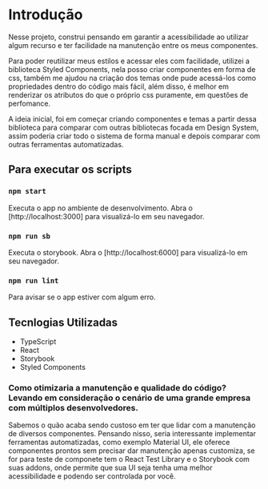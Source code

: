 # Introdução 

Nesse projeto, construi pensando em garantir a acessibilidade ao utilizar algum recurso e ter facilidade na manutenção entre os meus componentes.

Para poder reutilizar meus estilos e acessar eles com facilidade, utilizei a biblioteca Styled Components, nela posso criar componentes em forma de css, também me ajudou na criação dos temas onde pude acessá-los como propriedades dentro do código mais fácil, além disso, é melhor em renderizar os atributos do que o próprio css puramente, em questões de perfomance.

A ideia inicial, foi em começar criando componentes e temas a partir dessa biblioteca para comparar com outras bibliotecas focada em Design System, assim poderia criar todo o sistema de forma manual e depois comparar com outras ferramentas automatizadas.


## Para executar os scripts

### `npm start`

Executa o app no ambiente de desenvolvimento. Abra o [http://localhost:3000] para visualizá-lo em seu navegador. 

### `npm run sb`

Executa o storybook. Abra o [http://localhost:6000] para visualizá-lo em seu navegador.

### `npm run lint`

Para avisar se o app estiver com algum erro.


## Tecnlogias Utilizadas 

- TypeScript
- React
- Storybook
- Styled Components


### Como otimizaria a manutenção e qualidade do código? Levando em consideração o cenário de uma grande empresa com múltiplos desenvolvedores.

Sabemos o quão acaba sendo custoso em ter que lidar com a manutenção de diversos componentes. Pensando nisso, seria interessante implementar ferramentas automatizadas, como exemplo Material UI, ele oferece componentes prontos sem precisar dar manutenção apenas customiza, se for para teste de componete tem o React Test Library e o Storybook com suas addons, onde permite que sua UI seja tenha uma melhor acessibilidade e podendo ser controlada por você.
